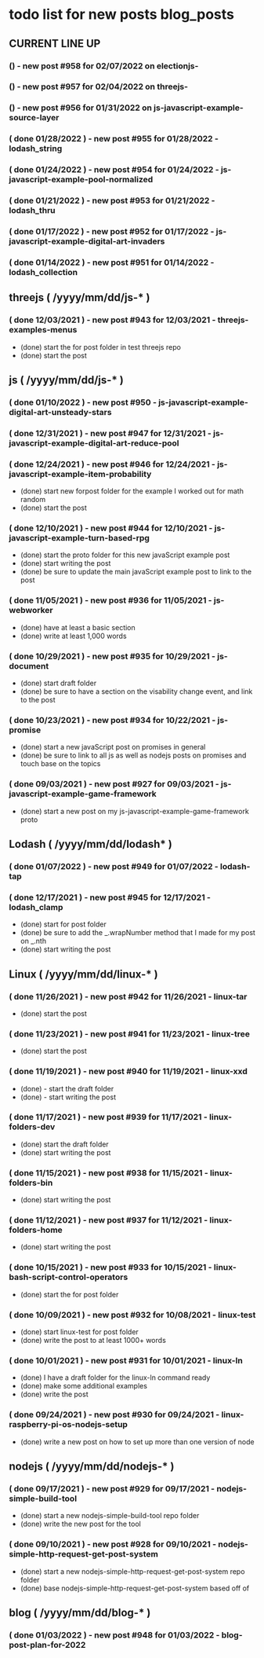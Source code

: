 # todo list for new posts blog_posts

<!--###### ########## ########## #######-->
## CURRENT LINE UP
<!--###### ########## ########## #######-->

### () - new post #958 for 02/07/2022 on electionjs-

### () - new post #957 for 02/04/2022 on threejs-

### () - new post #956 for 01/31/2022 on js-javascript-example-source-layer

### ( done 01/28/2022 ) - new post #955 for 01/28/2022 - lodash_string

### ( done 01/24/2022 ) - new post #954 for 01/24/2022 - js-javascript-example-pool-normalized

### ( done 01/21/2022 ) - new post #953 for 01/21/2022 - lodash_thru

### ( done 01/17/2022 ) - new post #952 for 01/17/2022 - js-javascript-example-digital-art-invaders

### ( done 01/14/2022 ) - new post #951 for 01/14/2022 - lodash_collection

<!--###### ########## ########## #######-->
## threejs ( /yyyy/mm/dd/js-* )
<!--###### ########## ########## #######-->

### ( done 12/03/2021 ) - new post #943 for 12/03/2021 - threejs-examples-menus
* (done) start the for post folder in test threejs repo
* (done) start the post

<!--###### ########## ########## #######-->
## js ( /yyyy/mm/dd/js-* )
<!--###### ########## ########## #######-->

### ( done 01/10/2022 ) - new post #950 - js-javascript-example-digital-art-unsteady-stars

### ( done 12/31/2021 ) - new post #947 for 12/31/2021 - js-javascript-example-digital-art-reduce-pool

### ( done 12/24/2021 ) - new post #946 for 12/24/2021 - js-javascript-example-item-probability
* (done) start new forpost folder for the example I worked out for math random
* (done) start the post

### ( done 12/10/2021 ) - new post #944 for 12/10/2021 - js-javascript-example-turn-based-rpg
* (done) start the proto folder for this new javaScript example post
* (done) start writing the post
* (done) be sure to update the main javaScript example post to link to the post

### ( done 11/05/2021 ) - new post #936 for 11/05/2021 - js-webworker
* (done) have at least a basic section
* (done) write at least 1,000 words

### ( done 10/29/2021 ) - new post #935 for 10/29/2021 - js-document
* (done) start draft folder
* (done) be sure to have a section on the visability change event, and link to the post

### ( done 10/23/2021 ) - new post #934 for 10/22/2021 - js-promise
* (done) start a new javaScript post on promises in general
* (done) be sure to link to all js as well as nodejs posts on promises and touch base on the topics

### ( done 09/03/2021 ) - new post #927 for 09/03/2021 - js-javascript-example-game-framework
* (done) start a new post on my js-javascript-example-game-framework proto


<!--###### ########## ########## #######-->
## Lodash ( /yyyy/mm/dd/lodash* )
<!--###### ########## ########## #######-->

### ( done 01/07/2022 ) - new post #949 for 01/07/2022 - lodash-tap

### ( done 12/17/2021 ) - new post #945 for 12/17/2021 - lodash_clamp
* (done) start for post folder
* (done) be sure to add the \_.wrapNumber method that I made for my post on \_.nth
* (done) start writing the post

<!--###### ########## ########## #######-->
## Linux ( /yyyy/mm/dd/linux-* )
<!--###### ########## ########## #######-->

### ( done 11/26/2021  ) - new post #942 for 11/26/2021 - linux-tar
* (done) start the post

### ( done 11/23/2021 ) - new post #941 for 11/23/2021 - linux-tree
* (done) start the post

### ( done 11/19/2021 ) - new post #940 for 11/19/2021 - linux-xxd
* (done) - start the draft folder
* (done) - start writing the post

### ( done 11/17/2021 ) - new post #939 for 11/17/2021 - linux-folders-dev
* (done) start the draft folder
* (done) start writing the post

### ( done 11/15/2021 ) - new post #938 for 11/15/2021 - linux-folders-bin
* (done) start writing the post

### ( done 11/12/2021 ) - new post #937 for 11/12/2021 - linux-folders-home
* (done) start writing the post

### ( done 10/15/2021 ) - new post #933 for 10/15/2021 - linux-bash-script-control-operators
* (done) start the for post folder

### ( done 10/09/2021 ) - new post #932 for 10/08/2021 - linux-test
* (done) start linux-test for post folder
* (done) write the post to at least 1000+ words

### ( done 10/01/2021 ) - new post #931 for 10/01/2021 - linux-ln
* (done) I have a draft folder for the linux-ln command ready
* (done) make some additional examples
* (done) write the post

### ( done 09/24/2021 ) - new post #930 for 09/24/2021 - linux-raspberry-pi-os-nodejs-setup
* (done) write a new post on how to set up more than one version of node




<!--###### ########## ########## #######-->
## nodejs ( /yyyy/mm/dd/nodejs-* )
<!--###### ########## ########## #######-->

### ( done 09/17/2021 ) - new post #929 for 09/17/2021 - nodejs-simple-build-tool
* (done) start a new nodejs-simple-build-tool repo folder
* (done) write the new post for the tool

### ( done 09/10/2021 ) - new post #928 for 09/10/2021 - nodejs-simple-http-request-get-post-system
* (done) start a new nodejs-simple-http-request-get-post-system repo folder
* (done) base nodejs-simple-http-request-get-post-system based off of




<!--###### ########## ########## #######-->
## blog ( /yyyy/mm/dd/blog-* )
<!--###### ########## ########## #######-->

### ( done 01/03/2022 ) - new post #948 for 01/03/2022 - blog-post-plan-for-2022

